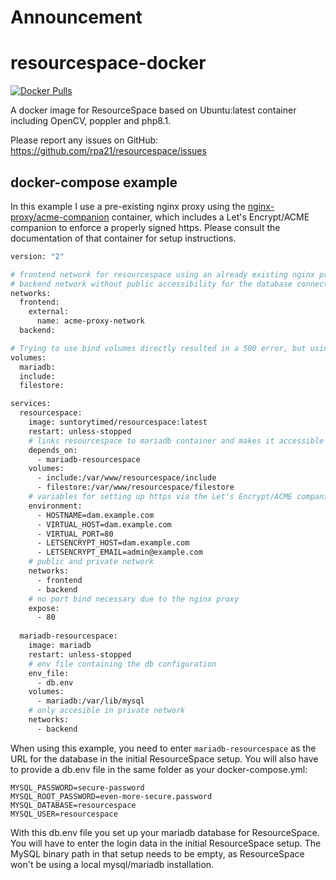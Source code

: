# Announcement




# resourcespace-docker

[![Docker Pulls](https://img.shields.io/docker/pulls/rpa21/resourcespace?style=flat-square)](https://hub.docker.com/r/rpa21/resourcespace)

A docker image for ResourceSpace based on Ubuntu:latest container including OpenCV, poppler and php8.1.

Please report any issues on GitHub: https://github.com/rpa21/resourcespace/issues

## docker-compose example

In this example I use a pre-existing nginx proxy using the [nginx-proxy/acme-companion](https://github.com/nginx-proxy/acme-companion) container, which includes a Let's Encrypt/ACME companion to enforce a properly signed https. Please consult the documentation of that container for setup instructions.

```Dockerfile
version: "2"

# frontend network for resourcespace using an already existing nginx proxy for Let's Encrypt
# backend network without public accessibility for the database connection
networks:
  frontend:
    external:
      name: acme-proxy-network
  backend:

# Trying to use bind volumes directly resulted in a 500 error, but using named volumes worked  
volumes:
  mariadb:
  include:
  filestore:

services:
  resourcespace:
    image: suntorytimed/resourcespace:latest
    restart: unless-stopped
    # links resourcespace to mariadb container and makes it accessible via the URL mariadb
    depends_on:
      - mariadb-resourcespace
    volumes:
      - include:/var/www/resourcespace/include
      - filestore:/var/www/resourcespace/filestore
    # variables for setting up https via the Let's Encrypt/ACME companion
    environment:
      - HOSTNAME=dam.example.com
      - VIRTUAL_HOST=dam.example.com
      - VIRTUAL_PORT=80
      - LETSENCRYPT_HOST=dam.example.com
      - LETSENCRYPT_EMAIL=admin@example.com
    # public and private network
    networks:
      - frontend
      - backend
    # no port bind necessary due to the nginx proxy
    expose:
      - 80
  
  mariadb-resourcespace:
    image: mariadb
    restart: unless-stopped
    # env file containing the db configuration
    env_file:
      - db.env
    volumes:
      - mariadb:/var/lib/mysql
    # only accesible in private network
    networks:
      - backend
```

When using this example, you need to enter `mariadb-resourcespace` as the URL for the database in the initial ResourceSpace setup. You will also have to provide a db.env file in the same folder as your docker-compose.yml:

```
MYSQL_PASSWORD=secure-password
MYSQL_ROOT_PASSWORD=even-more-secure.password
MYSQL_DATABASE=resourcespace
MYSQL_USER=resourcespace
```

With this db.env file you set up your mariadb database for ResourceSpace. You will have to enter the login data in the initial ResourceSpace setup. The MySQL binary path in that setup needs to be empty, as ResourceSpace won't be using a local mysql/mariadb installation.
